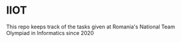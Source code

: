 # IIOT
This repo keeps track of the tasks given at Romania's National Team Olympiad in Informatics since 2020
